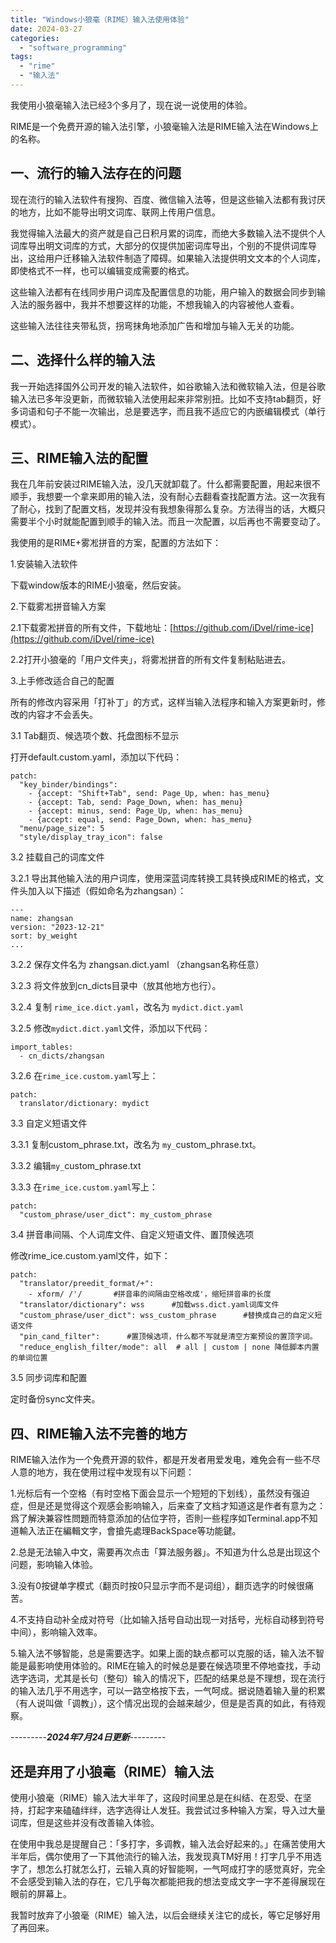 ```yaml
---
title: "Windows小狼毫（RIME）输入法使用体验"
date: 2024-03-27
categories: 
  - "software_programming"
tags: 
  - "rime"
  - "输入法"
---
```


我使用小狼毫输入法已经3个多月了，现在说一说使用的体验。

RIME是一个免费开源的输入法引擎，小狼毫输入法是RIME输入法在Windows上的名称。

## 一、流行的输入法存在的问题

现在流行的输入法软件有搜狗、百度、微信输入法等，但是这些输入法都有我讨厌的地方，比如不能导出明文词库、联网上传用户信息。

我觉得输入法最大的资产就是自己日积月累的词库，而绝大多数输入法不提供个人词库导出明文词库的方式，大部分的仅提供加密词库导出，个别的不提供词库导出，这给用户迁移输入法软件制造了障碍。如果输入法提供明文文本的个人词库，即使格式不一样，也可以编辑变成需要的格式。

这些输入法都有在线同步用户词库及配置信息的功能，用户输入的数据会同步到输入法的服务器中，我并不想要这样的功能，不想我输入的内容被他人查看。

这些输入法往往夹带私货，拐弯抹角地添加广告和增加与输入无关的功能。

## 二、选择什么样的输入法

我一开始选择国外公司开发的输入法软件，如谷歌输入法和微软输入法，但是谷歌输入法已多年没更新，而微软输入法使用起来非常别扭。比如不支持tab翻页，好多词语和句子不能一次输出，总是要选字，而且我不适应它的内嵌编辑模式（单行模式）。

## 三、RIME输入法的配置

我在几年前安装过RIME输入法，没几天就卸载了。什么都需要配置，用起来很不顺手，我想要一个拿来即用的输入法，没有耐心去翻看查找配置方法。这一次我有了耐心，找到了配置文档，发现并没有我想象得那么复杂。方法得当的话，大概只需要半个小时就能配置到顺手的输入法。而且一次配置，以后再也不需要变动了。

我使用的是RIME+雾凇拼音的方案，配置的方法如下：

1.安装输入法软件

下载window版本的RIME小狼毫，然后安装。

2.下载雾凇拼音输入方案

2.1下载雾凇拼音的所有文件，下载地址：[https://github.com/iDvel/rime-ice](https://github.com/iDvel/rime-ice)

2.2打开小狼毫的「用户文件夹」，将雾凇拼音的所有文件复制粘贴进去。

3.上手修改适合自己的配置

所有的修改内容采用「打补丁」的方式，这样当输入法程序和输入方案更新时，修改的内容才不会丢失。

3.1 Tab翻页、候选项个数、托盘图标不显示

打开default.custom.yaml，添加以下代码：

```
patch: 
  "key_binder/bindings":
    - {accept: "Shift+Tab", send: Page_Up, when: has_menu}
    - {accept: Tab, send: Page_Down, when: has_menu}
    - {accept: minus, send: Page_Up, when: has_menu}
    - {accept: equal, send: Page_Down, when: has_menu}
  "menu/page_size": 5
  "style/display_tray_icon": false
```

3.2 挂载自己的词库文件

3.2.1 导出其他输入法的用户词库，使用深蓝词库转换工具转换成RIME的格式，文件头加入以下描述（假如命名为zhangsan）：

```
---
name: zhangsan
version: "2023-12-21"
sort: by_weight
...
```

3.2.2 保存文件名为 zhangsan.dict.yaml （zhangsan名称任意）

3.2.3 将文件放到cn\_dicts目录中（放其他地方也行）。

3.2.4 复制 `rime_ice.dict.yaml`，改名为 `mydict.dict.yaml`

3.2.5 修改`mydict.dict.yaml`文件，添加以下代码：

```
import_tables:
  - cn_dicts/zhangsan
```

3.2.6 在`rime_ice.custom.yaml`写上：

```
patch:
  translator/dictionary: mydict
```

3.3 自定义短语文件

3.3.1 复制custom\_phrase.txt，改名为 `my_`custom\_phrase.txt。

3.3.2 编辑`my_`custom\_phrase.txt

3.3.3 在`rime_ice.custom.yaml`写上：

```
patch:
  "custom_phrase/user_dict": my_custom_phrase
```

3.4 拼音串间隔、个人词库文件、自定义短语文件、置顶候选项

修改rime\_ice.custom.yaml文件，如下：

```
patch:
  "translator/preedit_format/+":
    - xform/ /'/       #拼音串的间隔由空格改成'，缩短拼音串的长度
  "translator/dictionary": wss      #加载wss.dict.yaml词库文件
  "custom_phrase/user_dict": wss_custom_phrase      #替换成自己的自定义短语文件
  "pin_cand_filter":      #置顶候选项，什么都不写就是清空方案预设的置顶字词。
  "reduce_english_filter/mode": all  # all | custom | none 降低脚本内置的单词位置   
```

3.5 同步词库和配置

定时备份sync文件夹。

## 四、RIME输入法不完善的地方

RIME输入法作为一个免费开源的软件，都是开发者用爱发电，难免会有一些不尽人意的地方，我在使用过程中发现有以下问题：

1.光标后有一个空格（有时空格下面会显示一个短短的下划线），虽然没有强迫症，但是还是觉得这个观感会影响输入，后来查了文档才知道这是作者有意为之：爲了解決兼容性問題而特意添加的佔位字符，否則一些程序如Terminal.app不知道輸入法正在編輯文字，會搶先處理BackSpace等功能鍵。

2.总是无法输入中文，需要再次点击「算法服务器」。不知道为什么总是出现这个问题，影响输入体验。

3.没有0按键单字模式（翻页时按0只显示字而不是词组），翻页选字的时候很痛苦。

4.不支持自动补全成对符号（比如输入括号自动出现一对括号，光标自动移到符号中间），影响输入效率。

5.输入法不够智能，总是需要选字。如果上面的缺点都可以克服的话，输入法不智能是最影响使用体验的。RIME在输入的时候总是要在候选项里不停地查找，手动选字选词，尤其是长句（整句）输入的情况下，匹配的结果总是不理想，现在流行的输入法几乎不用选字，可以一路空格按下去，一气呵成。据说随着输入量的积累（有人说叫做「调教」），这个情况出现的会越来越少，但是是否真的如此，有待观察。

\---------_**2024年7月24日更新**_\---------

## 还是弃用了小狼毫（RIME）输入法

使用小狼毫（RIME）输入法大半年了，这段时间里总是在纠结、在忍受、在坚持，打起字来磕磕绊绊，选字选得让人发狂。我尝试过多种输入方案，导入过大量词库，但是这些并没有改善输入体验。

在使用中我总是提醒自己：「多打字，多调教，输入法会好起来的。」在痛苦使用大半年后，偶尔使用了一下其他流行的输入法，我发现真TM好用！打字几乎不用选字了，想怎么打就怎么打，云输入真的好智能啊，一气呵成打字的感觉真好，完全不会感受到输入法的存在，它几乎每次都能把我的想法变成文字一字不差得展现在眼前的屏幕上。

我暂时放弃了小狼毫（RIME）输入法，以后会继续关注它的成长，等它足够好用了再回来。
